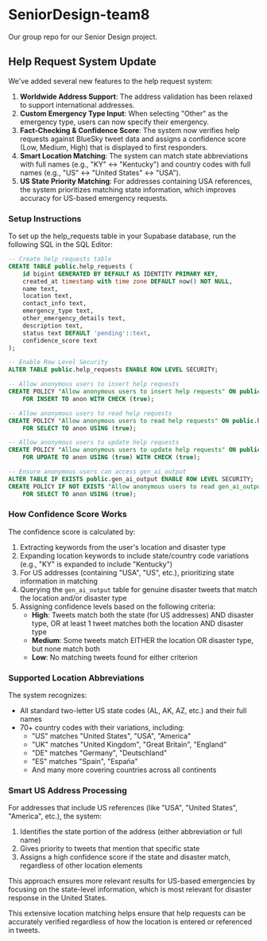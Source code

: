 # SeniorDesign-team8
Our group repo for our Senior Design project.

## Help Request System Update

We've added several new features to the help request system:

1. **Worldwide Address Support**: The address validation has been relaxed to support international addresses.
2. **Custom Emergency Type Input**: When selecting "Other" as the emergency type, users can now specify their emergency.
3. **Fact-Checking & Confidence Score**: The system now verifies help requests against BlueSky tweet data and assigns a confidence score (Low, Medium, High) that is displayed to first responders.
4. **Smart Location Matching**: The system can match state abbreviations with full names (e.g., "KY" ↔ "Kentucky") and country codes with full names (e.g., "US" ↔ "United States" ↔ "USA").
5. **US State Priority Matching**: For addresses containing USA references, the system prioritizes matching state information, which improves accuracy for US-based emergency requests.

### Setup Instructions

To set up the help_requests table in your Supabase database, run the following SQL in the SQL Editor:

```sql
-- Create help_requests table
CREATE TABLE public.help_requests (
    id bigint GENERATED BY DEFAULT AS IDENTITY PRIMARY KEY,
    created_at timestamp with time zone DEFAULT now() NOT NULL,
    name text,
    location text,
    contact_info text,
    emergency_type text,
    other_emergency_details text,
    description text,
    status text DEFAULT 'pending'::text,
    confidence_score text
);

-- Enable Row Level Security
ALTER TABLE public.help_requests ENABLE ROW LEVEL SECURITY;

-- Allow anonymous users to insert help requests
CREATE POLICY "Allow anonymous users to insert help requests" ON public.help_requests
    FOR INSERT TO anon WITH CHECK (true);

-- Allow anonymous users to read help requests
CREATE POLICY "Allow anonymous users to read help requests" ON public.help_requests
    FOR SELECT TO anon USING (true);

-- Allow anonymous users to update help requests
CREATE POLICY "Allow anonymous users to update help requests" ON public.help_requests
    FOR UPDATE TO anon USING (true) WITH CHECK (true);

-- Ensure anonymous users can access gen_ai_output
ALTER TABLE IF EXISTS public.gen_ai_output ENABLE ROW LEVEL SECURITY;
CREATE POLICY IF NOT EXISTS "Allow anonymous users to read gen_ai_output" ON public.gen_ai_output
    FOR SELECT TO anon USING (true);
```

### How Confidence Score Works

The confidence score is calculated by:
1. Extracting keywords from the user's location and disaster type
2. Expanding location keywords to include state/country code variations (e.g., "KY" is expanded to include "Kentucky")
3. For US addresses (containing "USA", "US", etc.), prioritizing state information in matching
4. Querying the `gen_ai_output` table for genuine disaster tweets that match the location and/or disaster type
5. Assigning confidence levels based on the following criteria:
   - **High**: Tweets match both the state (for US addresses) AND disaster type, OR at least 1 tweet matches both the location AND disaster type
   - **Medium**: Some tweets match EITHER the location OR disaster type, but none match both
   - **Low**: No matching tweets found for either criterion

### Supported Location Abbreviations

The system recognizes:
- All standard two-letter US state codes (AL, AK, AZ, etc.) and their full names
- 70+ country codes with their variations, including:
  - "US" matches "United States", "USA", "America"
  - "UK" matches "United Kingdom", "Great Britain", "England" 
  - "DE" matches "Germany", "Deutschland"
  - "ES" matches "Spain", "España" 
  - And many more covering countries across all continents

### Smart US Address Processing

For addresses that include US references (like "USA", "United States", "America", etc.), the system:
1. Identifies the state portion of the address (either abbreviation or full name)
2. Gives priority to tweets that mention that specific state
3. Assigns a high confidence score if the state and disaster match, regardless of other location elements

This approach ensures more relevant results for US-based emergencies by focusing on the state-level information, which is most relevant for disaster response in the United States.

This extensive location matching helps ensure that help requests can be accurately verified regardless of how the location is entered or referenced in tweets.
